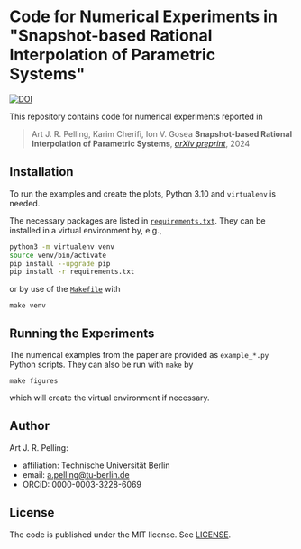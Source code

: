 # Code for Numerical Experiments in "Snapshot-based Rational Interpolation of Parametric Systems"

[![DOI](https://zenodo.org/badge/DOI/10.5281/zenodo.XXXXXXX.svg)](https://doi.org/10.5281/zenodo.XXXXXXX)

This repository contains code for numerical experiments reported in

> Art J. R. Pelling, Karim Cherifi, Ion V. Gosea
> **Snapshot-based Rational Interpolation of Parametric Systems**,
> [*arXiv preprint*](https://arxiv.org/abs/XXXX.XXXXX),
> 2024

## Installation

To run the examples and create the plots, Python 3.10 and `virtualenv` is needed.

The necessary packages are listed in [`requirements.txt`](requirements.txt).
They can be installed in a virtual environment by, e.g.,

```bash
python3 -m virtualenv venv
source venv/bin/activate
pip install --upgrade pip
pip install -r requirements.txt
```

or by use of the [`Makefile`](Makefile) with

``` shell
make venv
```

## Running the Experiments

The numerical examples from the paper are provided as `example_*.py` Python scripts. They can also be run with `make` by

``` shell
make figures
```

which will create the virtual environment if necessary.

## Author

Art J. R. Pelling:

- affiliation: Technische Universität Berlin
- email: a.pelling@tu-berlin.de
- ORCiD: 0000-0003-3228-6069

## License

The code is published under the MIT license.
See [LICENSE](LICENSE).
